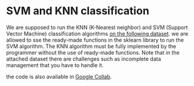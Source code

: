 # SVM and KNN classification
We are supposed to run the KNN (K-Nearest neighbor) and SVM (Support Vector Machine) classification algorithms [on the following dataset](https://sci2s.ugr.es/keel/dataset.php?cod=192).
we are allowed to sse the ready-made functions in the sklearn library to run the SVM algorithm.
The KNN algorithm must be fully implemented by the programmer without the use of ready-made functions.
Note that in the attached dataset there are challenges such as incomplete data management that you have to handle it.


the code is also available in [Google Collab](https://colab.research.google.com/drive/1HXXR7QRHPZ4MxE3f6FGyhcVraHX7hmY6?usp=sharing).


